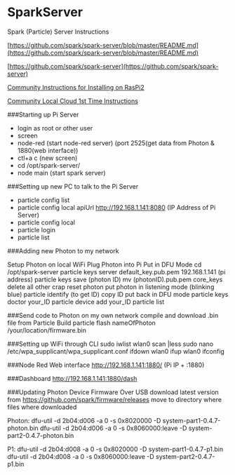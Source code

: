 # SparkServer
Spark (Particle) Server Instructions

[https://github.com/spark/spark-server/blob/master/README.md](https://github.com/spark/spark-server/blob/master/README.md)

[https://github.com/spark/spark-server](https://github.com/spark/spark-server)

[Community Instructions for Installing on RasPi2](https://community.particle.io/t/installing-particle-cli-spark-server-on-raspberry-pi-2/12996)

[Community Local Cloud 1st Time Instructions](https://community.particle.io/t/tutorial-local-cloud-1st-time-instructions-01-oct-15/5589)

###Starting up Pi Server

* login as root or other user
* screen
* node-red (start node-red server) (port 2525(get data from Photon & 1880(web interface))
* ctl+a  c (new screen)
* cd /opt/spark-server/
* node main (start spark server)

###Setting up new PC to talk to the Pi Server

* particle config list
* particle config local apiUrl http://192.168.1.141:8080  (IP Address of Pi Server)
* particle config local
* particle login
* particle list

###Adding new Photon to my network

Setup Photon on local WiFi
Plug Photon into Pi 
Put in DFU Mode
  cd /opt/spark-server
  particle keys server default_key.pub.pem 192.168.1.141  (pi address)
  particle keys save (photon ID)
  mv (photonID).pub.pem core_keys
delete all other crap
reset photon
put photon in listening mode (blinking blue)
particle identify (to get ID)
copy ID
put back in DFU mode
particle keys doctor your_ID
particle device add your_ID
particle list




###Send code to Photon on my own network
compile and download .bin file from Particle Build
particle flash nameOfPhoton /your/location/firmware.bin

###Setting up WiFi through CLI
sudo iwlist wlan0 scan |less
sudo nano /etc/wpa_supplicant/wpa_supplicant.conf
ifdown wlan0
ifup wlan0
ifconfig

###Node Red Web interface
http://192.168.1.141:1880/  (Pi IP + :1880)

###Dashboard
http://192.168.1.141:1880/dash  


###Updating Photon Device Firmware Over USB
download latest version from https://github.com/spark/firmware/releases
move to directory where files where downloaded

Photon:
dfu-util -d 2b04:d006 -a 0 -s 0x8020000 -D system-part1-0.4.7-photon.bin
dfu-util -d 2b04:d006 -a 0 -s 0x8060000:leave -D system-part2-0.4.7-photon.bin

P1:
dfu-util -d 2b04:d008 -a 0 -s 0x8020000 -D system-part1-0.4.7-p1.bin
dfu-util -d 2b04:d008 -a 0 -s 0x8060000:leave -D system-part2-0.4.7-p1.bin




